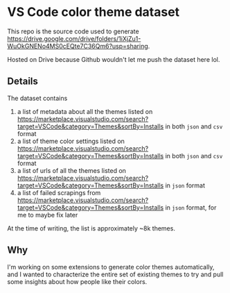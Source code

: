 # VS Code color theme dataset

This repo is the source code used to generate https://drive.google.com/drive/folders/1iXjZu1-WuOkGNENo4MS0cEQte7C36Qm6?usp=sharing.

Hosted on Drive because Github wouldn't let me push the dataset here lol.

## Details

The dataset contains

1. a list of metadata about all the themes listed on https://marketplace.visualstudio.com/search?target=VSCode&category=Themes&sortBy=Installs in both `json` and `csv` format
1. a list of theme color settings listed on https://marketplace.visualstudio.com/search?target=VSCode&category=Themes&sortBy=Installs in both `json` and `csv` format
1. a list of urls of all the themes listed on https://marketplace.visualstudio.com/search?target=VSCode&category=Themes&sortBy=Installs in `json` format
1. a list of failed scrapings from https://marketplace.visualstudio.com/search?target=VSCode&category=Themes&sortBy=Installs in `json` format, for me to maybe fix later

At the time of writing, the list is approximately ~8k themes.

## Why

I'm working on some extensions to generate color themes automatically, and I wanted to characterize the entire set of existing themes to try and pull some insights about how people like their colors.
